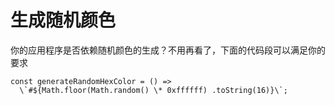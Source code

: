 # 生成随机颜色

你的应用程序是否依赖随机颜色的生成？不用再看了，下面的代码段可以满足你的要求

```
const generateRandomHexColor = () =>
  \`#${Math.floor(Math.random() \* 0xffffff) .toString(16)}\`;
```

